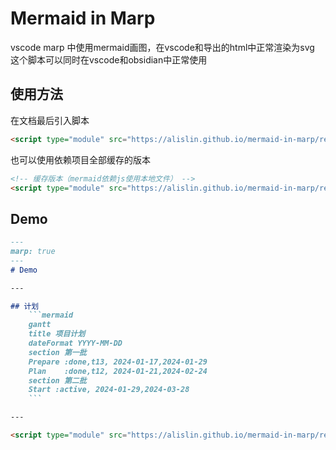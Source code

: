 # Mermaid in Marp
vscode marp 中使用mermaid画图，在vscode和导出的html中正常渲染为svg
这个脚本可以同时在vscode和obsidian中正常使用

## 使用方法
在文档最后引入脚本

```html
<script type="module" src="https://alislin.github.io/mermaid-in-marp/render.js"></script>
```

也可以使用依赖项目全部缓存的版本
```html
<!-- 缓存版本（mermaid依赖js使用本地文件） -->
<script type="module" src="https://alislin.github.io/mermaid-in-marp/render.cache.js"></script>
```

## Demo
```md
---
marp: true
---
# Demo

---

## 计划
    ```mermaid
    gantt
    title 项目计划
    dateFormat YYYY-MM-DD
    section 第一批
    Prepare :done,t13, 2024-01-17,2024-01-29
    Plan    :done,t12, 2024-01-21,2024-02-24
    section 第二批
    Start :active, 2024-01-29,2024-03-28
    ```

---

<script type="module" src="https://alislin.github.io/mermaid-in-marp/render.js"></script>
```